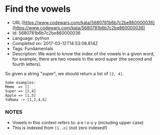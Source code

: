 # Find the vowels

 - URL:[https://www.codewars.com/kata/5680781b6b7c2be860000036](https://www.codewars.com/kata/5680781b6b7c2be860000036)
 - Id: 5680781b6b7c2be860000036
 - Language: python
 - Completed on: 2017-03-12T14:53:08.814Z
 - Tags: Fundamentals
 - Description:
We want to know the index of the vowels in a given word, for example, there are two vowels in the word super (the second and fourth letters). 

So given a string "super", we should return a list of `[2, 4]`.

	Some examples:
	Mmmm  => []
	Super => [2,4]
	Apple => [1,5]
	YoMama -> [1,2,4,6]

### NOTES

* Vowels in this context refers to: a e i o u y (including upper case)
* This is indexed from `[1..n]` (not zero indexed!)

